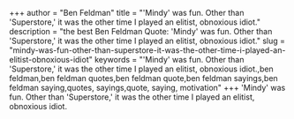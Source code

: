 +++
author = "Ben Feldman"
title = "'Mindy' was fun. Other than 'Superstore,' it was the other time I played an elitist, obnoxious idiot."
description = "the best Ben Feldman Quote: 'Mindy' was fun. Other than 'Superstore,' it was the other time I played an elitist, obnoxious idiot."
slug = "mindy-was-fun-other-than-superstore-it-was-the-other-time-i-played-an-elitist-obnoxious-idiot"
keywords = "'Mindy' was fun. Other than 'Superstore,' it was the other time I played an elitist, obnoxious idiot.,ben feldman,ben feldman quotes,ben feldman quote,ben feldman sayings,ben feldman saying,quotes, sayings,quote, saying, motivation"
+++
'Mindy' was fun. Other than 'Superstore,' it was the other time I played an elitist, obnoxious idiot.
